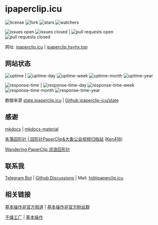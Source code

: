 # ipaperclip.icu

![license](https://img.shields.io/github/license/ipaperclip-icu/ipaperclip.icu) ![fork](https://img.shields.io/github/forks/ipaperclip-icu/ipaperclip.icu?style=social) ![stars](https://img.shields.io/github/stars/ipaperclip-icu/ipaperclip.icu?style=social) ![watchers](https://img.shields.io/github/watchers/ipaperclip-icu/ipaperclip.icu?style=social)

![issues open](https://img.shields.io/github/issues/ipaperclip-icu/ipaperclip.icu) ![issues closed](https://img.shields.io/github/issues-closed/ipaperclip-icu/ipaperclip.icu?color=red) | ![pull requests open](https://img.shields.io/github/issues-pr/ipaperclip-icu/ipaperclip.icu) ![pull requests closed](https://img.shields.io/github/issues-pr-closed/ipaperclip-icu/ipaperclip.icu?color=red)

网址: [ipaperclip.icu](ipaperclip.icu) | [ipaperclip.hsyhx.top](https://ipaperclip.hsyhx.top/)

## 网站状态

![uptime](https://img.shields.io/endpoint?url=https://raw.githubusercontent.com/ipaperclip-icu/state/master/api/ipaperclip-icu/uptime.json) | ![uptime-day](https://img.shields.io/endpoint?url=https://raw.githubusercontent.com/ipaperclip-icu/state/master/api/ipaperclip-icu/uptime-day.json) ![uptime-week](https://img.shields.io/endpoint?url=https://raw.githubusercontent.com/ipaperclip-icu/state/master/api/ipaperclip-icu/uptime-week.json) ![uptime-month](https://img.shields.io/endpoint?url=https://raw.githubusercontent.com/ipaperclip-icu/state/master/api/ipaperclip-icu/uptime-month.json) ![uptime-year](https://img.shields.io/endpoint?url=https://raw.githubusercontent.com/ipaperclip-icu/state/master/api/ipaperclip-icu/uptime-year.json)

![response-time](https://img.shields.io/endpoint?url=https://raw.githubusercontent.com/ipaperclip-icu/state/master/api/ipaperclip-icu/response-time.json) | ![response-time-day](https://img.shields.io/endpoint?url=https://raw.githubusercontent.com/ipaperclip-icu/state/master/api/ipaperclip-icu/response-time-day.json) ![response-time-week](https://img.shields.io/endpoint?url=https://raw.githubusercontent.com/ipaperclip-icu/state/master/api/ipaperclip-icu/response-time-week.json) ![response-time-month](https://img.shields.io/endpoint?url=https://raw.githubusercontent.com/ipaperclip-icu/state/master/api/ipaperclip-icu/response-time-month.json) ![response-time-year](https://img.shields.io/endpoint?url=https://raw.githubusercontent.com/ipaperclip-icu/state/master/api/ipaperclip-icu/response-time-year.json)

数据来源 [state.ipaperclip.icu](https://state.ipaperclip.icu/) | [Github ipaperclip-icu/state](https://github.com/ipaperclip-icu/state)

## 感谢

[mkdocs](https://github.com/mkdocs/mkdocs/) | [mkdocs-material](https://github.com/squidfunk/mkdocs-material)

[失落回形针 | 回形针PaperClip&大象公会视频归档站](https://ipaperclip.vercel.app/) ([Ken418](https://github.com/Ken418/))

[Wandering PaperClip 流浪回形针](http://wandering-paperclip.glitch.me/)

## 联系我

[Telegram Bot](https://t.me/ipaperclipIcu_Bot) | [Github Discussions](https://github.com/ipaperclip-icu/ipaperclip.icu/discussions) | Mail: hi@ipaperclip.icu

## 相关链接

[基本操作非官方频道](https://t.me/paperclipfans) | [基本操作非官方粉丝群](https://t.me/paperclipfans)

[干燥工厂](https://shop362189133.taobao.com/) | [基本操作](https://jibencaozuo.com/)
